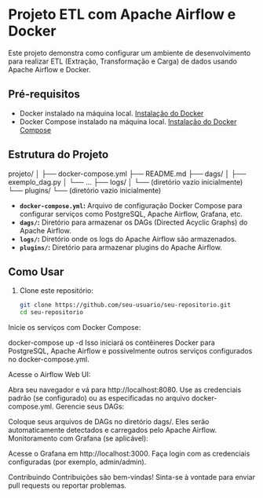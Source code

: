 # Projeto ETL com Apache Airflow e Docker

Este projeto demonstra como configurar um ambiente de desenvolvimento para realizar ETL (Extração, Transformação e Carga) de dados usando Apache Airflow e Docker.

## Pré-requisitos

- Docker instalado na máquina local. [Instalação do Docker](https://docs.docker.com/get-docker/)
- Docker Compose instalado na máquina local. [Instalação do Docker Compose](https://docs.docker.com/compose/install/)

## Estrutura do Projeto

projeto/
│
├── docker-compose.yml
├── README.md
├── dags/
│ ├── exemplo_dag.py
│ └── ...
├── logs/
│ └── (diretório vazio inicialmente)
└── plugins/
└── (diretório vazio inicialmente)


- **`docker-compose.yml`:** Arquivo de configuração Docker Compose para configurar serviços como PostgreSQL, Apache Airflow, Grafana, etc.
- **`dags/`:** Diretório para armazenar os DAGs (Directed Acyclic Graphs) do Apache Airflow.
- **`logs/`:** Diretório onde os logs do Apache Airflow são armazenados.
- **`plugins/`:** Diretório para armazenar plugins do Apache Airflow.

## Como Usar

1. Clone este repositório:
   ```bash
   git clone https://github.com/seu-usuario/seu-repositorio.git
   cd seu-repositorio
Inicie os serviços com Docker Compose:


docker-compose up -d
Isso iniciará os contêineres Docker para PostgreSQL, Apache Airflow e possivelmente outros serviços configurados no docker-compose.yml.

Acesse o Airflow Web UI:

Abra seu navegador e vá para http://localhost:8080.
Use as credenciais padrão (se configurado) ou as especificadas no arquivo docker-compose.yml.
Gerencie seus DAGs:

Coloque seus arquivos de DAGs no diretório dags/.
Eles serão automaticamente detectados e carregados pelo Apache Airflow.
Monitoramento com Grafana (se aplicável):

Acesse o Grafana em http://localhost:3000.
Faça login com as credenciais configuradas (por exemplo, admin/admin).

Contribuindo
Contribuições são bem-vindas! Sinta-se à vontade para enviar pull requests ou reportar problemas.



